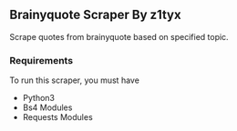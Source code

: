 ## Brainyquote Scraper By z1tyx

Scrape quotes from brainyquote based on specified topic. 

### Requirements 

To run this scraper, you must have

* Python3 
* Bs4 Modules
* Requests Modules
